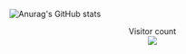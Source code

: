 ![Anurag's GitHub stats](https://github-readme-stats.vercel.app/api?username=acronix98&show_icons=true&theme=shadow_red&custom_title=Acronix98's_GitHub_Stats)

<p align="center"> 
  Visitor count<br>
  <img src="https://profile-counter.glitch.me/Acronix98/count.svg" />
</p>
